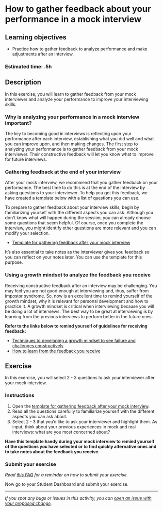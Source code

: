 # How to gather feedback about your performance in a mock interview

## Learning objectives

- Practice how to gather feedback to analyze performance and make adjustments after an interview.

### Estimated time: .5h

## Description

In this exercise, you will learn to gather feedback from your mock interviewer and analyze your performance to improve your interviewing skills.

### Why is analyzing your performance in a mock interview important?

The key to becoming good in interviews is reflecting upon your performance after each interview, establishing what you did well and what you can improve upon, and then making changes. The first step to analyzing your performance is to gather feedback from your mock interviewer. Their constructive feedback will let you know what to improve for future interviews.

### Gathering feedback at the end of your interview

After your mock interview, we recommend that you gather feedback on your performance. The best time to do this is at the end of the interview by asking questions to your interviewer. To help you get this feedback, we have created a template below with a list of questions you can use.

To prepare to gather feedback about your interview skills, begin by familiarizing yourself with the different aspects you can ask. Although you don't know what will happen during the session, you can already choose some questions that seem helpful. Of course, once you complete the interview, you might identify other questions are more relevant and you can modify your selection.

- [Template for gathering feedback after your mock interview](https://docs.google.com/document/d/1Sn8qSJxr1RHhsyCQo33XfpLeXOt_HTKbHo57mBCFs3k/edit#heading=h.jhld1jrenkcg)

It’s also essential to take notes as the interviewer gives you feedback so you can reflect on your notes later. You can use the template for this purpose.

### Using a growth mindset to analyze the feedback you receive

Receiving constructive feedback after an interview may be challenging. You may feel you are not good enough at interviewing and, thus, suffer from impostor syndrome. So, now is an excellent time to remind yourself of the growth mindset, why it is relevant for personal development and how to practice it. A growth mindset is critical when interviewing because you will be doing a lot of interviews. The best way to be great at interviewing is by learning from the previous interviews to perform better in the future ones.

**Refer to the links below to remind yourself of guidelines for receiving feedback:**

- [Techniques to developing a growth mindset to see failure and challenges constructively](https://github.com/matovu-farid/curriculum-professional-skills/blob/main/soft-skills/techniques-to-developing-a-growth-mindset-to-see-failure-and-challenges-constructively.md)
- [How to learn from the feedback you receive](https://github.com/matovu-farid/curriculum-professional-skills/blob/main/soft-skills/how-to-learn-from-the-feedback-you-receive.md)

## Exercise

In this exercise, you will select 2 - 3 questions to ask your interviewer after your mock interview.

### Instructions

1. Open the [template for gathering feedback after your mock interview](https://docs.google.com/document/d/1Sn8qSJxr1RHhsyCQo33XfpLeXOt_HTKbHo57mBCFs3k/edit#heading=h.jhld1jrenkcg).
2. Read all the questions carefully to familiarize yourself with the different aspects you can ask about.
3. Select 2 - 3 that you’d like to ask your interviewer and highlight them. As input, think about your previous experiences in mock and real interviews: what are you most concerned about?

**Have this template handy during your mock interview to remind yourself of the questions you have selected or to find quickly alternative ones and to take notes about the feedback you receive.**

### Submit your exercise

_Read [this FAQ](https://microverse.zendesk.com/hc/en-us/articles/360061344234) for a reminder on how to submit your exercise._

Now go to your Student Dashboard and submit your exercise.

---

_If you spot any bugs or issues in this activity, you can [open an issue with your proposed change](https://github.com/microverseinc/curriculum-transversal-skills/blob/main/git-github/articles/open_issue.md)._

